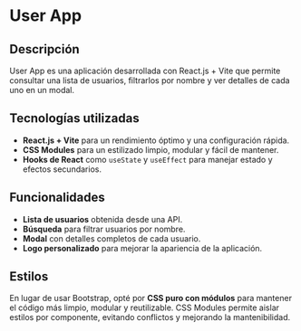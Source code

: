 # User App

## Descripción  
User App es una aplicación desarrollada con React.js + Vite que permite consultar una lista de usuarios, filtrarlos por nombre y ver detalles de cada uno en un modal.  

## Tecnologías utilizadas  
- **React.js + Vite** para un rendimiento óptimo y una configuración rápida.  
- **CSS Modules** para un estilizado limpio, modular y fácil de mantener.  
- **Hooks de React** como `useState` y `useEffect` para manejar estado y efectos secundarios.  

## Funcionalidades  
- **Lista de usuarios** obtenida desde una API.  
- **Búsqueda** para filtrar usuarios por nombre.  
- **Modal** con detalles completos de cada usuario.  
- **Logo personalizado** para mejorar la apariencia de la aplicación.  

## Estilos  
En lugar de usar Bootstrap, opté por **CSS puro con módulos** para mantener el código más limpio, modular y reutilizable. CSS Modules permite aislar estilos por componente, evitando conflictos y mejorando la mantenibilidad.  
